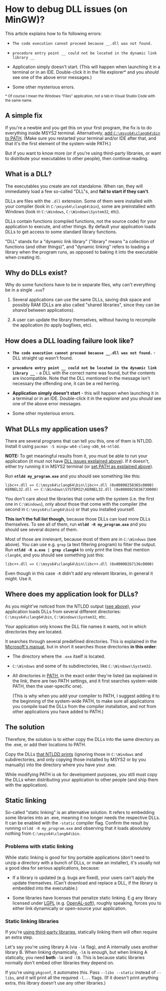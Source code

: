 # How to debug DLL issues (on MinGW)?

This article explains how to fix following errors:

* `The code execution cannot proceed because __.dll was not found.`

* `procedure entry point __ could not be located in the dynamic link library __`

* Application simply doesn't start. (This will happen when launching it in a terminal or in an IDE. Double-click it in the file explorer* and you *should* see one of the above error messages.)

* Some other mysterious errors.

<sup>* Of course I mean the Windows "Files" application, not a tab in Visual Studio Code with the same name.</sup>

## A simple fix

If you're a newbie and you get this on your first program, the fix is to do everything inside MSYS2 terminal. Alternatively, [add `C:\msys64\clang64\bin` to PATH](/terminal_for_dummies.md#modifying-path). (Make sure you restarted your terminal and/or IDE after that, and that it's the first element of the system-wide PATH.)

But if you want to know more (or if you're using third-party libraries, or want to distribute your executables to other people), then continue reading.

## What is a DLL?

The executables you create are not standalone. When ran, they will immediately load a few so-called "DLL"s, and **fail to start if they can't**.

DLLs are files with the `.dll` extension. Some of them were installed with your compiler (look in `C:\msys64\clang64\bin`), some are preinstalled with Windows (look in `C:\Windows`, `C:\Windows\System32`, etc).

DLLs contain functions (compiled functions, not the source code) for your application to execute, and other things. By default your application loads DLLs to get access to some standard library functions.

"DLL" stands for a "dynamic link library" ("library" means "a collection of functions (and other things)", and "dynamic linking" refers to loading a library when the program runs, as opposed to baking it into the executable when creating it).

## Why do DLLs exist?

Why do some functions have to be in separate files, why can't everything be in a single `.exe`?

1. Several applications can use the same DLLs, saving disk space and possibly RAM (DLLs are also called "shared libraries", since they can be *shared* between applications).

2. A user can update the library themselves, without having to recompile the application (to apply bugfixes, etc).

## How does a DLL loading failure look like?

* **`The code execution cannot proceed because __.dll was not found.`** - DLL straight up wasn't found.

* **`procedure entry point __ could not be located in the dynamic link library __`** - a DLL with the correct name was found, but the contents are incompatible. Note that the DLL mentioned in the message isn't necessary the offending one, it can be a red herring.

* **Application simply doesn't start** - this will happen when launching it in a terminal or in an IDE. Double-click it in the explorer and you *should* see one of the above error messages.

* Some other mysterious errors.

## What DLLs my application uses?

There are several programs that can tell you this, one of them is NTLDD. Install it using `pacman -S mingw-w64-clang-x86_64-ntldd`.

**NOTE:** To get meaningful results from it, you must be able to run your application (it must not have [DLL issues explained above](#how-does-a-dll-loading-failure-look-like)). If it doesn't, either try running it in MSYS2 terminal (or [set PATH as explained above](#a-simple-fix)).

Run **`ntldd my_program.exe`** and you should see something like this:

```
libc++.dll => C:\msys64\clang64\bin\libc++.dll (0x00000258365c0000)
KERNEL32.dll => C:\Windows\SYSTEM32\KERNEL32.dll (0x0000025836730000)
```

You don't care about the libraries that come with the system (i.e. the first one in `C:\Windows`), only about those that come with the compiler (the second in `C:\msys64\clang64\bin`) or that you installed yourself.

**This isn't the full list though,** because those DLLs can load more DLLs themselves. To see all of them, run **`ntldd -R my_program.exe`** and you should see several dozens of them.

Most of those are irrelevant, because most of them are in `C:\Windows` (see above). You can use e.g. `grep` (a text filtering program) to filter the output. Run **`ntldd -R a.exe | grep clang64`** to only print the lines that mention `clang64`, and you should see something just this:
```
libc++.dll => C:\msys64\clang64\bin\libc++.dll (0x000002b7136c0000)
```
Even though in this case `-R` didn't add any relevant libraries, in general it might. Use it.

## Where does my application look for DLLs?

As you might've noticed from the NTLDD output ([see above](#what-dlls-my-application-uses)), your application loads DLLs from several different directories: `C:\msys64\clang64\bin`, `C:\Windows\System32`, etc.

Your application only knows the DLL file names it wants, not in which directories they are located.

It searches through several predefined directories. This is explained in the [Microsoft's manual](https://learn.microsoft.com/en-us/windows/win32/dlls/dynamic-link-library-search-order), but in short it searches those directories **in this order**:

* The directory where the `.exe` itself is located.

* `C:\Windows` and some of its subdirectories, like `C:\Windows\System32`.

* All directories in [PATH](/terminal_for_dummies.md#what-is-path), in the exact order they're listed (as explained in the link, there are two PATH settings, and it first searches system-wide PATH, then the user-specific one).

  (This is why when you add your compiler to PATH, I suggest adding it to the beginning of the system-wide PATH, to make sure all applications you compile load the DLLs from the compiler installation, and not from other applications you have added to PATH.)

## The solution

Therefore, the solution is to either copy the DLLs into the same directory as the .exe, or add their locations to PATH.

Copy the DLLs [that NTLDD prints](#what-dlls-my-application-uses) (ignoring those in `C:\Windows` and subdirectories, and only copying those installed by MSYS2 or by you manually) into the directory where you have your .exe.

While modifying PATH is ok for development purposes, you still must copy the DLLs when distributing your application to other people (and ship them with the application).

## Static linking

So-called "static linking" is an alternative solution. It refers to embedding some libraries into an .exe, meaning it no longer needs the respective DLLs. It can be enabled with the `-static` compiler flag. Confirm the result by running `ntldd -R my_program.exe` and observing that it loads absolutely nothing from `C:\msys64\clang64\bin`.

<!-- If you're using third-party libraries, refer to this (TODO third-party) -->

### Problems with static linking

While static linking is good for tiny portable applications (don't need to unzip a directory with a bunch of DLLs, or make an installer), it's usually not a good idea for serious applications, because:

* If a library is updated (e.g. bugs are fixed), your users can't apply the update themselves. (Can't download and replace a DLL, if the library is embedded into the executable.)

* Some libraries have licenses that penalize static linking. E.g any library licensed under [LGPL](https://en.wikipedia.org/wiki/GNU_Lesser_General_Public_License) (e.g. [OpenAL-soft](https://openal-soft.org/)), roughly speaking, forces you to either link dynamically or open-source your application.

### Static linking libraries

If you're [using third-party libraries](/using_libraries.md), statically linking them will often require an extra step.

Let's say you're using library A (via `-lA` flag), and A internally uses another library B. When linking dynamically, `-lA` is enough, but when linking A statically, you need **both** `-lA` and `-lB`. This is because static libraries normally don't embed other libraries they depend on.

If you're using `pkgconf`, it automates this. Pass `--libs --static` instead of `--libs`, and it will print all the required `-l...` flags. (If it doesn't print anything extra, this library doesn't use any other libraries.)
